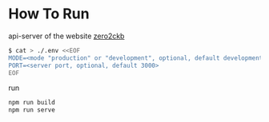 # How To Run

api-server of the website [zero2ckb](https://zero2ckb.ckbapp.dev/)

```sh
$ cat > ./.env <<EOF
MODE=<mode "production" or "development", optional, default development, will effect the chain scripts info in lumos-config.json>
PORT=<server port, optional, default 3000>
EOF
```

run

```sh
npm run build
npm run serve
```
